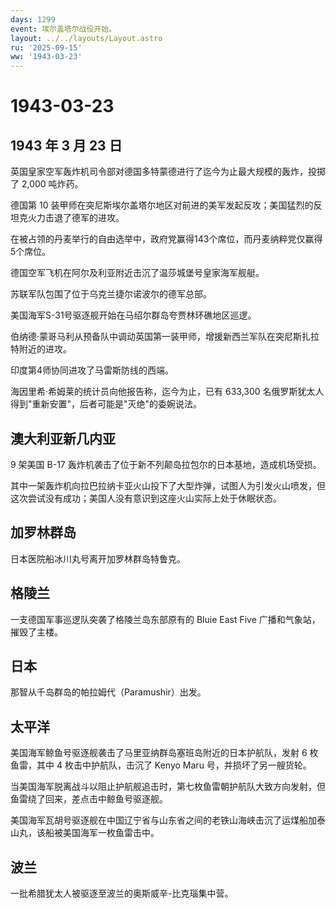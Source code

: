 ```yaml
---
days: 1299
event: 埃尔盖塔尔战役开始。
layout: ../../layouts/Layout.astro
ru: '2025-09-15'
ww: '1943-03-23'
---
```


# 1943-03-23

## 1943 年 3 月 23 日

英国皇家空军轰炸机司令部对德国多特蒙德进行了迄今为止最大规模的轰炸，投掷了
2,000 吨炸药。

德国第 10
装甲师在突尼斯埃尔盖塔尔地区对前进的美军发起反攻；美国猛烈的反坦克火力击退了德军的进攻。

在被占领的丹麦举行的自由选举中，政府党赢得143个席位，而丹麦纳粹党仅赢得5个席位。

德国空军飞机在阿尔及利亚附近击沉了温莎城堡号皇家海军舰艇。

苏联军队包围了位于乌克兰捷尔诺波尔的德军总部。

美国海军S-31号驱逐舰开始在马绍尔群岛夸贾林环礁地区巡逻。

伯纳德·蒙哥马利从预备队中调动英国第一装甲师，增援新西兰军队在突尼斯扎拉特附近的进攻。

印度第4师协同进攻了马雷斯防线的西端。

海因里希·希姆莱的统计员向他报告称，迄今为止，已有 633,300
名俄罗斯犹太人得到"重新安置"，后者可能是"灭绝"的委婉说法。

## 澳大利亚新几内亚

9 架美国 B-17 轰炸机袭击了位于新不列颠岛拉包尔的日本基地，造成机场受损。

其中一架轰炸机向拉巴拉纳卡亚火山投下了大型炸弹，试图人为引发火山喷发，但这次尝试没有成功；美国人没有意识到这座火山实际上处于休眠状态。

## 加罗林群岛

日本医院船冰川丸号离开加罗林群岛特鲁克。

## 格陵兰

一支德国军事巡逻队突袭了格陵兰岛东部原有的 Bluie East Five
广播和气象站，摧毁了主楼。

## 日本

那智从千岛群岛的帕拉姆代（Paramushir）出发。

## 太平洋

美国海军鲸鱼号驱逐舰袭击了马里亚纳群岛塞班岛附近的日本护航队，发射 6
枚鱼雷，其中 4 枚击中护航队，击沉了 Kenyo Maru 号，并损坏了另一艘货轮。

当美国海军脱离战斗以阻止护航舰追击时，第七枚鱼雷朝护航队大致方向发射，但鱼雷绕了回来，差点击中鲸鱼号驱逐舰。

美国海军瓦胡号驱逐舰在中国辽宁省与山东省之间的老铁山海峡击沉了运煤船加泰山丸，该船被美国海军一枚鱼雷击中。

## 波兰

一批希腊犹太人被驱逐至波兰的奥斯威辛-比克瑙集中营。